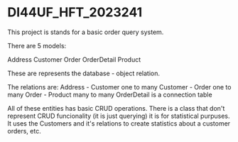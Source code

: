 # DI44UF_HFT_2023241

This project is stands for a basic order query system.

There are 5 models:

Address
Customer
Order
OrderDetail
Product

These are represents the database - object relation.

The relations are:
  Address - Customer one to many
  Customer - Order one to many
  Order - Product many to many
  OrderDetail is a connection table

All of these entities has basic CRUD operations.
There is a class that don't represent CRUD funcionality (it is just querying) it is for statistical purpuses.
It uses the Customers and it's relations to create statistics about a customer orders, etc.
